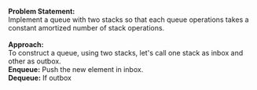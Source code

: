 **Problem Statement:**
<br>
Implement a queue with two stacks so that each queue operations takes a constant amortized number of stack operations. 
<br>
<br>
**Approach:**
<br>
To construct a queue, using two stacks, let's call one stack as inbox and other as outbox.
<br>
**Enqueue:** Push the new element in inbox.
<br>
**Dequeue:** If outbox 
